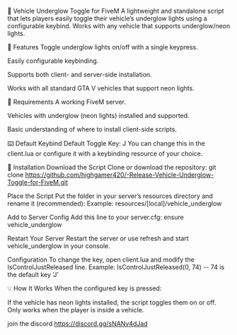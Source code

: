 🚗 Vehicle Underglow Toggle for FiveM
A lightweight and standalone script that lets players easily toggle their vehicle’s underglow lights using a configurable keybind. Works with any vehicle that supports underglow/neon lights.

🔧 Features
Toggle underglow lights on/off with a single keypress.

Easily configurable keybinding.

Supports both client- and server-side installation.

Works with all standard GTA V vehicles that support neon lights.

🧩 Requirements
A working FiveM server.

Vehicles with underglow (neon lights) installed and supported.

Basic understanding of where to install client-side scripts.

⌨️ Default Keybind
Default Toggle Key: J
You can change this in the client.lua or configure it with a keybinding resource of your choice.

📁 Installation
Download the Script
Clone or download the repository:
git clone https://github.com/highgamer420/-Release-Vehicle-Underglow-Toggle-for-FiveM.git

Place the Script
Put the folder in your server’s resources directory and rename it (recommended):
Example:
resources/[local]/vehicle_underglow

Add to Server Config
Add this line to your server.cfg:
ensure vehicle_underglow

Restart Your Server
Restart the server or use refresh and start vehicle_underglow in your console.

 Configuration
To change the key, open client.lua and modify the IsControlJustReleased line.
Example:
IsControlJustReleased(0, 74) -- 74 is the default key 'J'

💡 How It Works
When the configured key is pressed:

If the vehicle has neon lights installed, the script toggles them on or off.
Only works when the player is inside a vehicle.

join the discord https://discord.gg/sNANv4dJad
